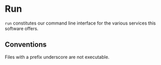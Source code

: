 # Run

`run` constitutes our command line interface for the various services this software offers.

## Conventions

Files with a prefix underscore are not executable.
